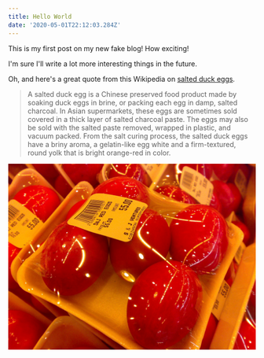 ```yaml
---
title: Hello World
date: '2020-05-01T22:12:03.284Z'
---
```


This is my first post on my new fake blog! How exciting!

<Instagram instagramId="CPUT2i5JQTp" />
<PinterestFollowButton username="kaleighscruggs" />
<PinterestBoard pinterestLink="kaleighscruggs/brazilian-jiu-jitsu/" />
I'm sure I'll write a lot more interesting things in the future.
<TwitterFollowButton username="kaleighscruggs" />
<TwitterFollowButton username="kaleighscruggs" showUsername={false} />

Oh, and here's a great quote from this Wikipedia on
[salted duck eggs](http://en.wikipedia.org/wiki/Salted_duck_egg).

> A salted duck egg is a Chinese preserved food product made by soaking duck
> eggs in brine, or packing each egg in damp, salted charcoal. In Asian
> supermarkets, these eggs are sometimes sold covered in a thick layer of salted
> charcoal paste. The eggs may also be sold with the salted paste removed,
> wrapped in plastic, and vacuum packed. From the salt curing process, the
> salted duck eggs have a briny aroma, a gelatin-like egg white and a
> firm-textured, round yolk that is bright orange-red in color.

![Chinese Salty Egg](./salty_egg.jpg)
